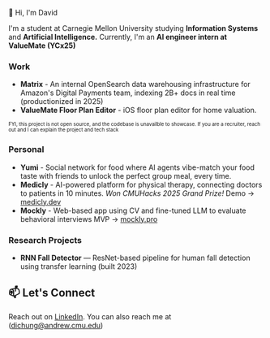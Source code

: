 👋 Hi, I'm David

I'm a student at Carnegie Mellon University studying **Information Systems** and **Artificial Intelligence.** Currently, I'm an **AI engineer intern at ValueMate (YCx25)**

### Work 

- **Matrix** - An internal OpenSearch data warehousing infrastructure for Amazon's Digital Payments team, indexing 2B+ docs in real time (productionized in 2025)
- **ValueMate Floor Plan Editor** - iOS floor plan editor for home valuation.

 <sub><sup>FYI, this project is not open source, and the codebase is unavailble to showcase. If you are a recruiter, reach out and I can explain the project and tech stack</sup></sub>

### Personal
- **Yumi** - Social network for food where AI agents vibe-match your food taste with friends to unlock the perfect group meal, every time.
- **Medicly** - AI-powered platform for physical therapy, connecting doctors to patients in 10 minutes. *Won CMUHacks 2025 Grand Prize!* Demo -> [medicly.dev](https://medicly.dev/)
- **Mockly** - Web-based app using CV and fine-tuned LLM to evaluate behavioral interviews MVP -> [mockly.pro](http://mockly.pro/)

### Research Projects
- **RNN Fall Detector** — ResNet-based pipeline for human fall detection using transfer learning (built 2023)

## 📫 Let's Connect

Reach out on [LinkedIn](https://www.linkedin.com/in/david-chung-00b04a199/). You can also reach me at (dichung@andrew.cmu.edu)


